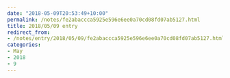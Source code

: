 ```yaml
---
date: "2018-05-09T20:53:49+10:00"
permalink: /notes/fe2abaccca5925e596e6ee0a70cd08fd07ab5127.html
title: 2018/05/09 entry
redirect_from:
- /notes/entry/2018/05/09/fe2abaccca5925e596e6ee0a70cd08fd07ab5127.html
categories:
- May
- 2018
- 9
---
```

